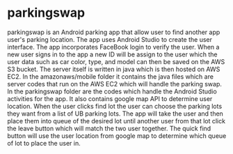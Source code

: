 # parkingswap
parkingswap is an Android parking app that allow user to find another app user's parking location. 
The app uses Android Studio to create the user interface. The app incorporates FaceBook login to verify the user. 
When a new user signs in to the app a new ID will be assign to the user which the user data such as car color, type, and model can then be saved on the AWS S3 bucket. 
The server itself is written in java which is then hosted on AWS EC2.
In the amazonaws/mobile folder it contains the java files which are server codes that run on the AWS EC2 which will handle the parking swap.
In the parkingswap folder are the codes which handle the Android Studio activities for the app. 
It also contains google map API to determine user location. 
When the user clicks find lot the user can choose the parking lots they want from a list of UB parking lots. 
The app will take the user and then place them into queue of the desired lot until another user from that lot click the leave button which will match the two user together.
The quick find button will use the user location from google map to determine which queue of lot to place the user in.

